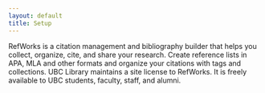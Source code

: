 ```yaml
---
layout: default
title: Setup
---
```


RefWorks is a citation management and bibliography builder that helps you collect, organize, cite, and share your research. Create reference lists in APA, MLA and other formats and organize your citations with tags and collections. UBC Library maintains a site license to RefWorks. It is freely available to UBC students, faculty, staff, and alumni. 
